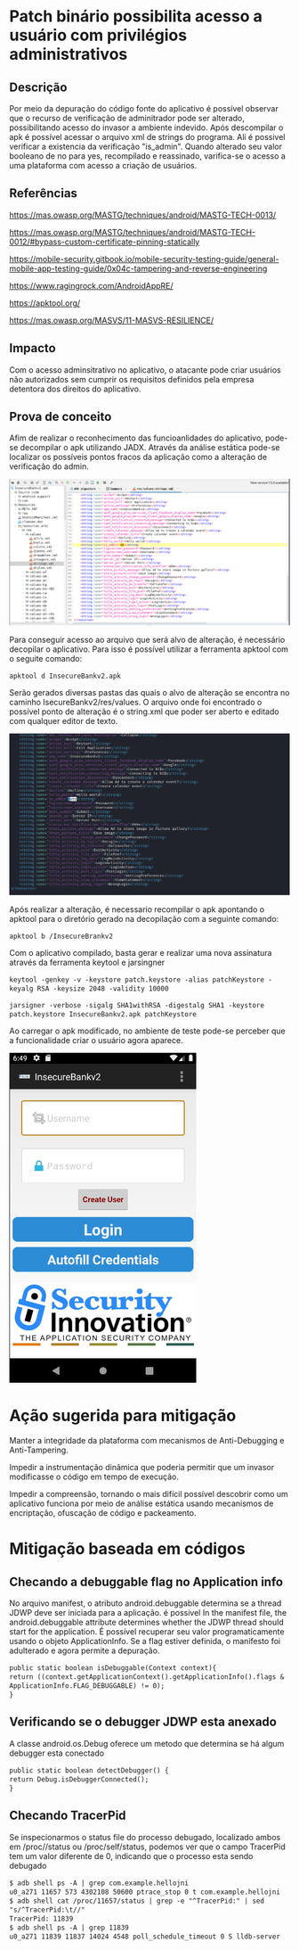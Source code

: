 # Patch binário possibilita acesso a usuário com privilégios administrativos

## Descrição

Por meio da depuração do código fonte do aplicativo é possível observar que o recurso de verificação de adminitrador pode ser alterado, possibilitando acesso do invasor a ambiente indevido. Após descompilar o apk é possível acessar o arquivo xml de strings do programa. Ali é possivel verificar a existencia da verificação "is_admin". Quando alterado seu valor booleano de no para yes, recompilado e reassinado, varifica-se o acesso a uma plataforma com acesso a criação de usuários.   

## Referências 

https://mas.owasp.org/MASTG/techniques/android/MASTG-TECH-0013/

https://mas.owasp.org/MASTG/techniques/android/MASTG-TECH-0012/#bypass-custom-certificate-pinning-statically

https://mobile-security.gitbook.io/mobile-security-testing-guide/general-mobile-app-testing-guide/0x04c-tampering-and-reverse-engineering

https://www.ragingrock.com/AndroidAppRE/

https://apktool.org/

https://mas.owasp.org/MASVS/11-MASVS-RESILIENCE/

## Impacto

Com o acesso adminsitrativo no aplicativo, o atacante pode criar usuários não autorizados sem cumprir os requisitos definidos pela empresa detentora dos direitos do aplicativo.

## Prova de conceito

Afim de realizar o reconhecimento das funcioanlidades do aplicativo, pode-se decompilar o apk utilizando JADX. Através da análise estática pode-se localizar os possíveis pontos fracos da aplicação como a alteração de verificação do admin. 

![jadx_analise](.img/jadx_analise.png)


Para conseguir acesso ao arquivo que será alvo de alteração, é necessário decopilar o aplicativo. Para isso é possível utilizar a ferramenta apktool com o seguite comando:

```
apktool d InsecureBankv2.apk
```

Serão gerados diversas pastas das quais o alvo de alteração se encontra no caminho IsecureBankv2/res/values. O arquivo onde foi encontrado o possível ponto de alteração é o string.xml que poder ser aberto e editado com qualquer editor de texto. 

![string_adm](.img/string_adm.png)

Após realizar a alteração, é necessario recompilar o apk apontando o apktool para o diretório gerado na decopilação com a seguinte comando:

```
apktool b /InsecureBrankv2
```

Com o aplicativo compilado, basta gerar e realizar uma nova assinatura através da ferramenta keytool e jarsingner 

```
keytool -genkey -v -keystore patch.keystore -alias patchKeystore -keyalg RSA -keysize 2048 -validity 10000 
```

```
jarsigner -verbose -sigalg SHA1withRSA -digestalg SHA1 -keystore patch.keystore InsecureBankv2.apk patchKeystore
```
Ao carregar o apk modificado, no ambiente de teste pode-se perceber que a funcionalidade criar o usuário agora aparece. 

![app_admin](.img/app_admin.png)

# Ação sugerida para mitigação

Manter a integridade da plataforma com mecanismos de Anti-Debugging e Anti-Tampering.

Impedir a instrumentação dinâmica que poderia permitir que um invasor modificasse o código em tempo de execução.

Impedir a compreensão, tornando o mais difícil possível descobrir como um aplicativo funciona por meio de análise estática usando mecanismos de encriptação, ofuscação de código e packeamento.


# Mitigação baseada em códigos

## Checando a debuggable flag no Application info
No arquivo manifest, o atributo android.debuggable determina se a thread JDWP deve ser iniciada para a aplicação. é possivel 
In the manifest file, the android.debuggable attribute determines whether the JDWP
thread should start for the application. É possível recuperar seu valor programaticamente usando o objeto ApplicationInfo. Se a flag estiver definida, o manifesto foi adulterado e agora permite a depuração.

```
public static boolean isDebuggable(Context context){
return ((context.getApplicationContext().getApplicationInfo().flags &
ApplicationInfo.FLAG_DEBUGGABLE) != 0);
}
```

## Verificando se o debugger JDWP esta anexado
A classe android.os.Debug oferece um metodo que determina se há algum debugger esta conectado

```
public static boolean detectDebugger() {
return Debug.isDebuggerConnected();
}
```

## Checando TracerPid
Se inspecionarmos o status file do processo debugado, localizado ambos em /proc/<pid>/status ou /proc/self/status, podemos ver que o campo TracerPid tem um valor diferente de 0, indicando que o processo esta sendo debugado

```
$ adb shell ps -A | grep com.example.hellojni
u0_a271 11657 573 4302108 50600 ptrace_stop 0 t com.example.hellojni
$ adb shell cat /proc/11657/status | grep -e "^TracerPid:" | sed
"s/^TracerPid:\t//"
TracerPid: 11839
$ adb shell ps -A | grep 11839
u0_a271 11839 11837 14024 4548 poll_schedule_timeout 0 S lldb-server
```
